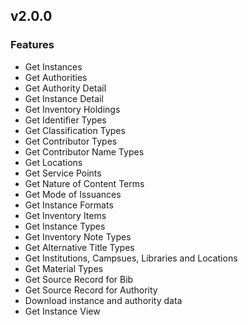 ## v2.0.0
### Features
- Get Instances
- Get Authorities 
- Get Authority Detail
- Get Instance Detail
- Get Inventory Holdings
- Get Identifier Types
- Get Classification Types
- Get Contributor Types
- Get Contributor Name Types
- Get Locations
- Get Service Points
- Get Nature of Content Terms
- Get Mode of Issuances
- Get Instance Formats
- Get Inventory Items
- Get Instance Types
- Get Inventory Note Types
- Get Alternative Title Types
- Get Institutions, Campsues, Libraries and Locations
- Get Material Types
- Get Source Record for Bib
- Get Source Record for Authority
- Download instance and authority data
- Get Instance View
